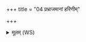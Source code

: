 +++
title = "04 प्रभ्राजमानां हरिणीम्"

+++
<details><summary>मूलम् (WS)</summary>

प्रभ्राजमानां हरिणीं यशसा सम्परीवृताम् ।  
पुरं हिरण्ययीं ब्रह्मा विवेशापराजिताम् ॥ ५ ॥
</details>